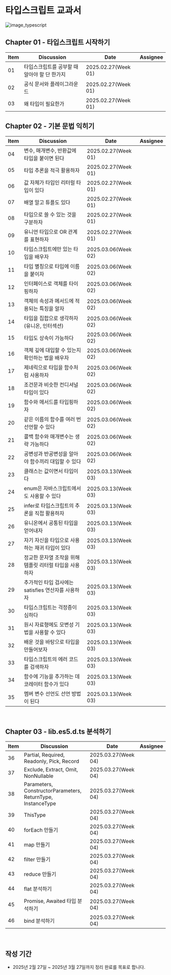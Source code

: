 # 타입스크립트 교과서

![image_typescript](https://github.com/user-attachments/assets/2963dd81-e5fd-4f4e-9a7e-c5eec99fffbf)

## Chapter 01 - 타입스크립트 시작하기

| Item | Discussion                                   | Date                | Assignee |
| ---- | -------------------------------------------- | ------------------- | -------- |
| 01   | 타입스크립트를 공부할 때 알아야 할 단 한가지 | 2025.02.27(Week 01) |          |
| 02   | 공식 문서와 플레이그라운드                   | 2025.02.27(Week 01) |          |
| 03   | 왜 타입이 필요한가                           | 2025.02.27(Week 01) |          |

## Chapter 02 - 기본 문법 익히기

| Item | Discussion                                              | Date                | Assignee |
| ---- | ------------------------------------------------------- | ------------------- | -------- |
| 04   | 변수, 매개변수, 반환값에 타입을 붙이면 된다             | 2025.02.27(Week 01) |          |
| 05   | 타입 추론을 적극 활용하자                               | 2025.02.27(Week 01) |          |
| 06   | 값 자체가 타입인 리터럴 타입이 있다                     | 2025.02.27(Week 01) |          |
| 07   | 배열 말고 튜플도 있다                                   | 2025.02.27(Week 01) |          |
| 08   | 타입으로 쓸 수 있는 것을 구분하자                       | 2025.02.27(Week 01) |          |
| 09   | 유니언 타입으로 OR 관계를 표현하자                      | 2025.02.27(Week 01) |          |
| 10   | 타입스크립트에만 있는 타입을 배우자                     | 2025.03.06(Week 02) |          |
| 11   | 타입 별칭으로 타입에 이름을 붙이자                      | 2025.03.06(Week 02) |          |
| 12   | 인터페이스로 객체를 타이핑하자                          | 2025.03.06(Week 02) |          |
| 13   | 객체의 속성과 메서드에 적용되는 특징을 알자             | 2025.03.06(Week 02) |          |
| 14   | 타입을 집합으로 생각하자(유니온, 인터섹션)              | 2025.03.06(Week 02) |          |
| 15   | 타입도 상속이 가능하다                                  | 2025.03.06(Week 02) |          |
| 16   | 객체 깊에 대입할 수 있는지 확인하는 법을 배우자         | 2025.03.06(Week 02) |          |
| 17   | 제네릭으로 타입을 함수처럼 사용하자                     | 2025.03.06(Week 02) |          |
| 18   | 조건문과 비슷한 컨디셔널 타입이 있다                    | 2025.03.06(Week 02) |          |
| 19   | 함수와 메서드를 타입핑하자                              | 2025.03.06(Week 02) |          |
| 20   | 같은 이름의 함수를 여러 번 선언할 수 있다               | 2025.03.06(Week 02) |          |
| 21   | 콜백 함수와 매개변수는 생략 가능하다                    | 2025.03.06(Week 02) |          |
| 22   | 공변성과 반공변성을 알아야 함수끼리 대입할 수 있다      | 2025.03.06(Week 02) |          |
| 23   | 클래스는 값이면서 타입이다                              | 2025.03.13(Week 03) |          |
| 24   | enum은 자바스크립트에서도 사용할 수 있다                | 2025.03.13(Week 03) |          |
| 25   | infer로 타입스크립트의 추론을 직접 활용하자             | 2025.03.13(Week 03) |          |
| 26   | 유니온에서 공통된 타입을 얻어내자                       | 2025.03.13(Week 03) |          |
| 27   | 자기 자신을 타입으로 사용하는 재귀 타입이 있다          | 2025.03.13(Week 03) |          |
| 28   | 정교한 문자열 조작을 위해 템플릿 리터럴 타입을 사용하자 | 2025.03.13(Week 03) |          |
| 29   | 추가적인 타입 검사에는 satisfies 연산자를 사용하자      | 2025.03.13(Week 03) |          |
| 30   | 타입스크립트는 걱정증이 심하다                          | 2025.03.13(Week 03) |          |
| 31   | 원시 자료형에도 모변성 기법을 사용할 수 있다            | 2025.03.13(Week 03) |          |
| 32   | 배운 것을 바탕으로 타입을 만들어보자                    | 2025.03.13(Week 03) |          |
| 33   | 타입스크립트의 에러 코드를 검색하자                     | 2025.03.13(Week 03) |          |
| 34   | 함수에 기능을 추가하는 데코레이터 함수가 있다           | 2025.03.13(Week 03) |          |
| 35   | 멤버 변수 선언도 선언 방법이 된다                       | 2025.03.13(Week 03) |          |

<br />

## Chapter 03 - lib.es5.d.ts 분석하기

| Item | Discussion                                                  | Date                | Assignee |
| ---- | ----------------------------------------------------------- | ------------------- | -------- |
| 36   | Partial, Required, Readonly, Pick, Record                   | 2025.03.27(Week 04) |          |
| 37   | Exclude, Extract, Omit, NonNullable                         | 2025.03.27(Week 04) |          |
| 38   | Parameters, ConstructorParameters, ReturnType, InstanceType | 2025.03.27(Week 04) |          |
| 39   | ThisType                                                    | 2025.03.27(Week 04) |          |
| 40   | forEach 만들기                                              | 2025.03.27(Week 04) |          |
| 41   | map 만들기                                                  | 2025.03.27(Week 04) |          |
| 42   | filter 만들기                                               | 2025.03.27(Week 04) |          |
| 43   | reduce 만들기                                               | 2025.03.27(Week 04) |          |
| 44   | flat 분석하기                                               | 2025.03.27(Week 04) |          |
| 45   | Promise, Awaited 타입 분석하기                              | 2025.03.27(Week 04) |          |
| 46   | bind 분석하기                                               | 2025.03.27(Week 04) |          |

<br />

## 작성 기간

- 2025년 2월 27일 ~ 2025년 3월 27일까지 정리 완료를 목표로 합니다.
